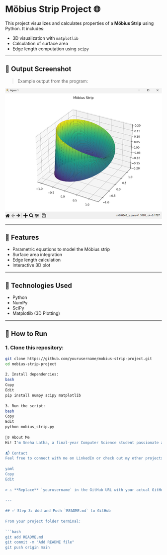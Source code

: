 # Möbius Strip Project 🌐

This project visualizes and calculates properties of a **Möbius Strip** using Python. It includes:
- 3D visualization with `matplotlib`
- Calculation of surface area
- Edge length computation using `scipy`

---

## 📸 Output Screenshot

> Example output from the program:

![Screenshot of Möbius Strip](screenshot.png)

---

## 🚀 Features

- Parametric equations to model the Möbius strip
- Surface area integration
- Edge length calculation
- Interactive 3D plot

---

## 🧠 Technologies Used

- Python
- NumPy
- SciPy
- Matplotlib (3D Plotting)

---

## 🧪 How to Run

### 1. Clone this repository:
```bash
git clone https://github.com/yourusername/mobius-strip-project.git
cd mobius-strip-project

2. Install dependencies:
bash
Copy
Edit
pip install numpy scipy matplotlib

3. Run the script:
bash
Copy
Edit
python mobius_strip.py

🙋‍♀️ About Me
Hi! I'm Sneha Latha, a final-year Computer Science student passionate about math, programming, and visual learning. I built this project as part of my learning journey to explore mathematical beauty through technology.

📬 Contact
Feel free to connect with me on LinkedIn or check out my other projects.

yaml
Copy
Edit

> ⚠️ **Replace** `yourusername` in the GitHub URL with your actual GitHub username.

---

## ✅ Step 3: Add and Push `README.md` to GitHub

From your project folder terminal:

```bash
git add README.md
git commit -m "Add README file"
git push origin main
